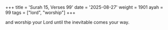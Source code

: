 +++
title = 'Surah 15, Verses 99'
date = '2025-08-27'
weight = 1901
ayah = 99
tags = ["lord", "worship"]
+++

and worship your Lord until the inevitable comes your way.
